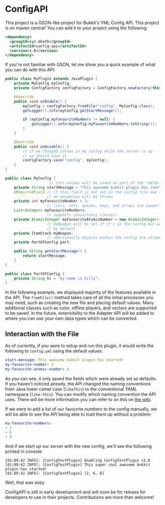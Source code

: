 # ConfigAPI
This project is a GSON-like project for Bukkit's YML Config API. This project is on maven central! You can add it to your project using the following:

```xml
<dependency>
  <groupId>xyz.mkotb</groupId>
  <artifactId>config-api</artifactId>
  <version>1.0</version>
</dependency>
```

If you're not familiar with GSON, let me show you a quick example of what you can do with this API:

```java
public class MyPlugin extends JavaPlugin {
    private MyConfig myConfig;
    private ConfigFactory configFactory = ConfigFactory.newFactory(this);

    @Override
    public void onEnable() {
        myConfig = configFactory.fromFile("config", MyConfig.class);
        getLogger().info(myConfig.getStartMessage());

        if (myConfig.myFavouriteNumbers != null) {
            getLogger().info(myConfig.myFavouriteNumbers.toString());
        }
    }

    @Override
    public void onDisable() {
        // if we changed values in my config while the server is up
        // we should save it
        configFactory.save("config", myConfig);
    }
}

public class MyConfig {
                    // init values will be saved as part of the "default config"
    private String startMessage = "This awesome bukkit plugin has started!";
    @RequiredField // if this field is not set in the config file due to user error
                   // an exception will be thrown
    private int myFavouriteNumber = 3;
                   // lists, sets, queues, maps, and arrays are supported!
    List<Integer> myFavouriteNumbers;
                   // supports concurrency classes!
    private AtomicInteger myFavouriteAtomicNumber = new AtomicInteger(4);
                   // myWeapon will be set if it's in the config but won't exist
                   // by default
    private ItemStack myWeapon;
                   // additionally objects within the config are allowed
    private PartOfConfig part;

    public String getStartMessage() {
        return startMessage;
    }
}

public class PartOfConfig {
    private String hi = "my name is billy";
}
```

In the following example, we displayed majority of the features available in the API. The `fromFile()` method takes care of all the initial processes you may need, such as creating the new file and placing default values. Many additional classes such as color, offline players, and vectors are supported to be saved. In the future, extensibility to the Adapter API will be added to where you can use your own data types which can be converted.

## Interaction with the File

As of currently, if you were to setup and run this plugin, it would write the following to `config.yml` using the default values:

```yml
start-message: This awesome bukkit plugin has started!
my-favourite-number: 3
my-favourite-atomic-number: 4
```

As you can see, it only saved the fields which were already set as defaults. If you haven't noticed already, the API changed the naming conventions from Java lower camel case (`likeThis`) to the conventional YAML namespace (`like-this`). You can modify which naming convention the API uses. There will be more information you can refer to on this on [the wiki]( Wiki).

If we were to add a list of our favourite numbers to the config manually, we will be able to see the API being able to load them up without a problem:

```yml
my-favourite-numbers:
- 2
- 6
- 8
```

And if we start up our server with the new config, we'll see the following printed in console:

```
[01:09:42 INFO]: [ConfigTestPlugin] Enabling ConfigTestPlugin v1.0
[01:09:42 INFO]: [ConfigTestPlugin] This super cool awesome bukkit plugin has started!
[01:09:42 INFO]: [ConfigTestPlugin] [2, 6, 8]
```

Well, that was easy.

ConfigAPI is still in early development and will soon be for release for developers to use in their projects. Contributions are more than welcome!
